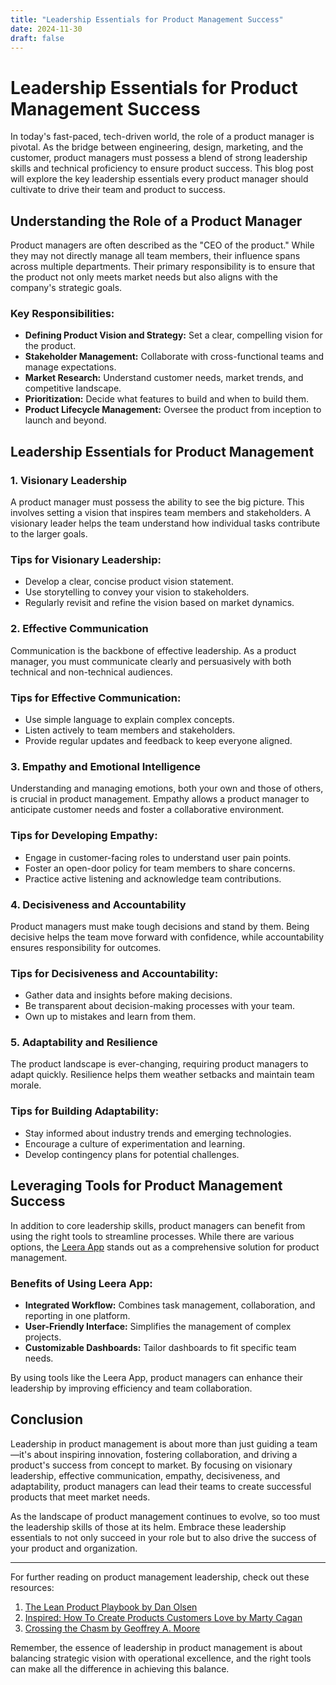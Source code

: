 ```yaml
---
title: "Leadership Essentials for Product Management Success"
date: 2024-11-30
draft: false
---
```

# Leadership Essentials for Product Management Success

In today's fast-paced, tech-driven world, the role of a product manager is pivotal. As the bridge between engineering, design, marketing, and the customer, product managers must possess a blend of strong leadership skills and technical proficiency to ensure product success. This blog post will explore the key leadership essentials every product manager should cultivate to drive their team and product to success.

## Understanding the Role of a Product Manager

Product managers are often described as the "CEO of the product." While they may not directly manage all team members, their influence spans across multiple departments. Their primary responsibility is to ensure that the product not only meets market needs but also aligns with the company's strategic goals.

### Key Responsibilities:

- **Defining Product Vision and Strategy:** Set a clear, compelling vision for the product.
- **Stakeholder Management:** Collaborate with cross-functional teams and manage expectations.
- **Market Research:** Understand customer needs, market trends, and competitive landscape.
- **Prioritization:** Decide what features to build and when to build them.
- **Product Lifecycle Management:** Oversee the product from inception to launch and beyond.

## Leadership Essentials for Product Management

### 1. **Visionary Leadership**

A product manager must possess the ability to see the big picture. This involves setting a vision that inspires team members and stakeholders. A visionary leader helps the team understand how individual tasks contribute to the larger goals.

### Tips for Visionary Leadership:

- Develop a clear, concise product vision statement.
- Use storytelling to convey your vision to stakeholders.
- Regularly revisit and refine the vision based on market dynamics.

### 2. **Effective Communication**

Communication is the backbone of effective leadership. As a product manager, you must communicate clearly and persuasively with both technical and non-technical audiences.

### Tips for Effective Communication:

- Use simple language to explain complex concepts.
- Listen actively to team members and stakeholders.
- Provide regular updates and feedback to keep everyone aligned.

### 3. **Empathy and Emotional Intelligence**

Understanding and managing emotions, both your own and those of others, is crucial in product management. Empathy allows a product manager to anticipate customer needs and foster a collaborative environment.

### Tips for Developing Empathy:

- Engage in customer-facing roles to understand user pain points.
- Foster an open-door policy for team members to share concerns.
- Practice active listening and acknowledge team contributions.

### 4. **Decisiveness and Accountability**

Product managers must make tough decisions and stand by them. Being decisive helps the team move forward with confidence, while accountability ensures responsibility for outcomes.

### Tips for Decisiveness and Accountability:

- Gather data and insights before making decisions.
- Be transparent about decision-making processes with your team.
- Own up to mistakes and learn from them.

### 5. **Adaptability and Resilience**

The product landscape is ever-changing, requiring product managers to adapt quickly. Resilience helps them weather setbacks and maintain team morale.

### Tips for Building Adaptability:

- Stay informed about industry trends and emerging technologies.
- Encourage a culture of experimentation and learning.
- Develop contingency plans for potential challenges.

## Leveraging Tools for Product Management Success

In addition to core leadership skills, product managers can benefit from using the right tools to streamline processes. While there are various options, the [Leera App](https://leera.app) stands out as a comprehensive solution for product management.

### Benefits of Using Leera App:

- **Integrated Workflow:** Combines task management, collaboration, and reporting in one platform.
- **User-Friendly Interface:** Simplifies the management of complex projects.
- **Customizable Dashboards:** Tailor dashboards to fit specific team needs.

By using tools like the Leera App, product managers can enhance their leadership by improving efficiency and team collaboration.

## Conclusion

Leadership in product management is about more than just guiding a team—it's about inspiring innovation, fostering collaboration, and driving a product's success from concept to market. By focusing on visionary leadership, effective communication, empathy, decisiveness, and adaptability, product managers can lead their teams to create successful products that meet market needs.

As the landscape of product management continues to evolve, so too must the leadership skills of those at its helm. Embrace these leadership essentials to not only succeed in your role but to also drive the success of your product and organization.

---

For further reading on product management leadership, check out these resources:

1. [The Lean Product Playbook by Dan Olsen](https://www.amazon.com/Lean-Product-Playbook-Innovate-Successful/dp/1118960874)
2. [Inspired: How To Create Products Customers Love by Marty Cagan](https://www.amazon.com/INSPIRED-Create-Products-Customers-Love/dp/1119387507)
3. [Crossing the Chasm by Geoffrey A. Moore](https://www.amazon.com/Crossing-Chasm-Marketing-Technology-Products/dp/0060517123)

Remember, the essence of leadership in product management is about balancing strategic vision with operational excellence, and the right tools can make all the difference in achieving this balance.